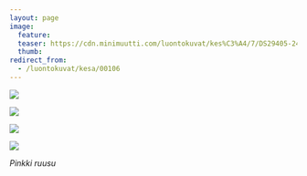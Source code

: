 ```yaml
---
layout: page
image:
  feature:
  teaser: https://cdn.minimuutti.com/luontokuvat/kes%C3%A4/7/DS29405-245px.jpg
  thumb:
redirect_from:
  - /luontokuvat/kesa/00106
---
```


![](https://cdn.minimuutti.com/luontokuvat/kes%C3%A4/7/DS29399-800px.jpg)

![](https://cdn.minimuutti.com/luontokuvat/kes%C3%A4/7/DS29437-800px.jpg)

![](https://cdn.minimuutti.com/luontokuvat/kes%C3%A4/7/DS29463-800px.jpg)

![](https://cdn.minimuutti.com/luontokuvat/kes%C3%A4/7/DS29466-800px.jpg)

*Pinkki ruusu*
